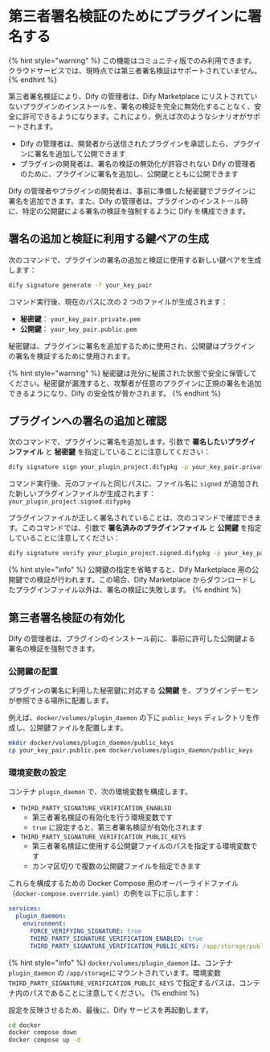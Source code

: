 # 第三者署名検証のためにプラグインに署名する

{% hint style="warning" %}
この機能はコミュニティ版でのみ利用できます。クラウドサービスでは、現時点では第三者署名検証はサポートされていません。
{% endhint %}

第三者署名検証により、Dify の管理者は、Dify Marketplace にリストされていないプラグインのインストールを、署名の検証を完全に無効化することなく、安全に許可できるようになります。これにより、例えば次のようなシナリオがサポートされます。

* Dify の管理者は、開発者から送信されたプラグインを承認したら、プラグインに署名を追加して公開できます
* プラグインの開発者は、署名の検証の無効化が許容されない Dify の管理者のために、プラグインに署名を追加し、公開鍵とともに公開できます

Dify の管理者やプラグインの開発者は、事前に準備した秘密鍵でプラグインに署名を追加できます。また、Dify の管理者は、プラグインのインストール時に、特定の公開鍵による署名の検証を強制するように Dify を構成できます。

## 署名の追加と検証に利用する鍵ペアの生成

次のコマンドで、プラグインの署名の追加と検証に使用する新しい鍵ペアを生成します：

```bash
dify signature generate -f your_key_pair
```

コマンド実行後、現在のパスに次の 2 つのファイルが生成されます：

* **秘密鍵**： `your_key_pair.private.pem`
* **公開鍵**： `your_key_pair.public.pem`

秘密鍵は、プラグインに署名を追加するために使用され、公開鍵はプラグインの署名を検証するために使用されます。

{% hint style="warning" %}
秘密鍵は充分に秘匿された状態で安全に保管してください。秘密鍵が漏洩すると、攻撃者が任意のプラグインに正規の署名を追加できるようになり、Dify の安全性が脅かされます。
{% endhint %}

## プラグインへの署名の追加と確認

次のコマンドで、プラグインに署名を追加します。引数で **署名したいプラグインファイル** と **秘密鍵** を指定していることに注意してください：

```bash
dify signature sign your_plugin_project.difypkg -p your_key_pair.private.pem
```

コマンド実行後、元のファイルと同じパスに、ファイル名に `signed` が追加された新しいプラグインファイルが生成されます： `your_plugin_project.signed.difypkg`

プラグインファイルが正しく署名されていることは、次のコマンドで確認できます。このコマンドでは、引数で **署名済みのプラグインファイル** と **公開鍵** を指定していることに注意してください：

```bash
dify signature verify your_plugin_project.signed.difypkg -p your_key_pair.public.pem
```

{% hint style="info" %}
公開鍵の指定を省略すると、Dify Marketplace 用の公開鍵での検証が行われます。この場合、Dify Marketplace からダウンロードしたプラグインファイル以外は、署名の検証に失敗します。
{% endhint %}

## 第三者署名検証の有効化

Dify の管理者は、プラグインのインストール前に、事前に許可した公開鍵よる署名の検証を強制できます。

### 公開鍵の配置

プラグインの署名に利用した秘密鍵に対応する **公開鍵** を、プラグインデーモンが参照できる場所に配置します。

例えば、`docker/volumes/plugin_daemon` の下に `public_keys` ディレクトリを作成し、公開鍵ファイルを配置します。

```bash
mkdir docker/volumes/plugin_daemon/public_keys
cp your_key_pair.public.pem docker/volumes/plugin_daemon/public_keys
```

### 環境変数の設定

コンテナ `plugin_daemon` で、次の環境変数を構成します。

* `THIRD_PARTY_SIGNATURE_VERIFICATION_ENABLED`
  * 第三者署名検証の有効化を行う環境変数です
  * `true` に設定すると、第三者署名検証が有効化されます
* `THIRD_PARTY_SIGNATURE_VERIFICATION_PUBLIC_KEYS`
  * 第三者署名検証に使用する公開鍵ファイルのパスを指定する環境変数です
  * カンマ区切りで複数の公開鍵ファイルを指定できます

これらを構成するための Docker Compose 用のオーバーライドファイル（`docker-compose.override.yaml`）の例を以下に示します：

```yaml
services:
  plugin_daemon:
    environment:
      FORCE_VERIFYING_SIGNATURE: true
      THIRD_PARTY_SIGNATURE_VERIFICATION_ENABLED: true
      THIRD_PARTY_SIGNATURE_VERIFICATION_PUBLIC_KEYS: /app/storage/public_keys/your_key_pair.public.pem
```

{% hint style="info" %}
`docker/volumes/plugin_daemon` は、コンテナ `plugin_daemon` の `/app/storage`にマウントされています。環境変数 `THIRD_PARTY_SIGNATURE_VERIFICATION_PUBLIC_KEYS` で指定するパスは、コンテナ内のパスであることに注意してください。
{% endhint %}

設定を反映させるため、最後に、Dify サービスを再起動します。

```bash
cd docker
docker compose down
docker compose up -d
```
